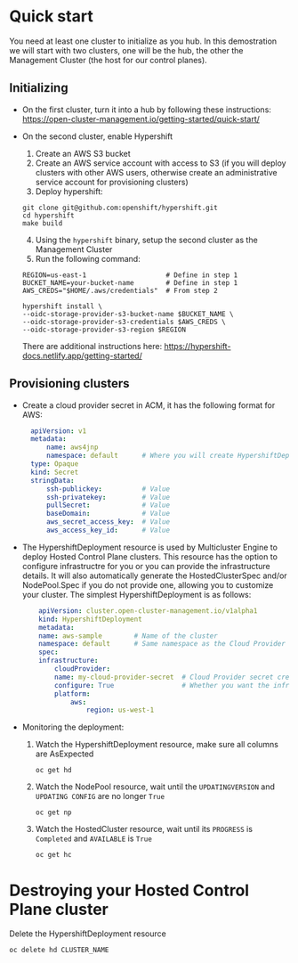 # Quick start

You need at least one cluster to initialize as you hub. In this demostration we will start with two clusters, one will be the hub, the other the Management Cluster (the host for our control planes).

## Initializing
* On the first cluster, turn it into a hub by following these instructions:
https://open-cluster-management.io/getting-started/quick-start/

* On the second cluster, enable Hypershift
  1. Create an AWS S3 bucket
  2. Create an AWS service account with access to S3 (if you will deploy clusters with other AWS users, otherwise create an administrative service account for provisioning clusters)
  3. Deploy hypershift:
    ```shell
    git clone git@github.com:openshift/hypershift.git
    cd hypershift
    make build
    ```
  4. Using the `hypershift` binary, setup the second cluster as the Management Cluster
  5. Run the following command:
    ```shell
    REGION=us-east-1                    # Define in step 1
    BUCKET_NAME=your-bucket-name        # Define in step 1
    AWS_CREDS="$HOME/.aws/credentials"  # From step 2

    hypershift install \
    --oidc-storage-provider-s3-bucket-name $BUCKET_NAME \
    --oidc-storage-provider-s3-credentials $AWS_CREDS \
    --oidc-storage-provider-s3-region $REGION
    ```
    There are additional instructions here: https://hypershift-docs.netlify.app/getting-started/

## Provisioning clusters
* Create a cloud provider secret in ACM, it has the following format for AWS:
  ```yaml
    apiVersion: v1
    metadata:
        name: aws4jnp
        namespace: default      # Where you will create HypershiftDeployment resources
    type: Opaque
    kind: Secret
    stringData:
        ssh-publickey:          # Value
        ssh-privatekey:         # Value
        pullSecret:             # Value
        baseDomain:             # Value
        aws_secret_access_key:  # Value
        aws_access_key_id:      # Value
  ```
* The HypershiftDeployment resource is used by Multicluster Engine to deploy Hosted Control Plane clusters.  This resource has the option to configure infrastructre for you or you can provide the infrastructure details.  It will also automatically generate the HostedClusterSpec and/or NodePool.Spec if you do not provide one, allowing you to customize your cluster. The simplest HypershiftDeployment is as follows:

    ```yaml
        apiVersion: cluster.open-cluster-management.io/v1alpha1
        kind: HypershiftDeployment
        metadata:
        name: aws-sample        # Name of the cluster
        namespace: default      # Same namespace as the Cloud Provider secret
        spec:
        infrastructure:
            cloudProvider:
            name: my-cloud-provider-secret  # Cloud Provider secret created in the previous step
            configure: True                 # Whether you want the infrastructure to be created
            platform:
                aws:
                    region: us-west-1
    ```
* Monitoring the deployment:
   1. Watch the HypershiftDeployment resource, make sure all columns are AsExpected
        ```shell
        oc get hd
        ```
    2. Watch the NodePool resource, wait until the `UPDATINGVERSION` and `UPDATING CONFIG` are no longer `True`
        ```shell
        oc get np
        ```
    3. Watch the HostedCluster resource, wait until its `PROGRESS` is `Completed` and `AVAILABLE` is `True`
        ```shell
        oc get hc
        ```

# Destroying your Hosted Control Plane cluster
Delete the HypershiftDeployment resource
```shell
oc delete hd CLUSTER_NAME
```
